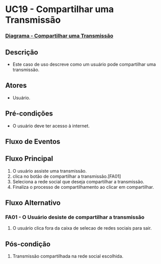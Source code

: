 # UC19 - Compartilhar uma Transmissão

### [Diagrama - Compartilhar uma Transmissão](Diagrama-Compartilha-uma-Transmissão)

## Descrição

* Este caso de uso descreve como um usuário pode compartilhar uma transmissão.

## Atores

* Usuário.

## Pré-condições

* O usuário deve ter acesso à internet.

## Fluxo de Eventos

## Fluxo Principal

1. O usuário assiste uma transmissão.
2. clica no botão de compartilhar a transmissão.[FA01]
3. Seleciona a rede social que deseja compartilhar a transmissão.
4. Finaliza o processo de compartilhamento ao clicar em compartilhar.

## Fluxo Alternativo

### FA01 - O Usuário desiste de compartilhar a transmissão

1. O usuário clica fora da caixa de selecao de redes sociais para sair.

## Pós-condição

1. Transmissão compartilhada na rede social escolhida.